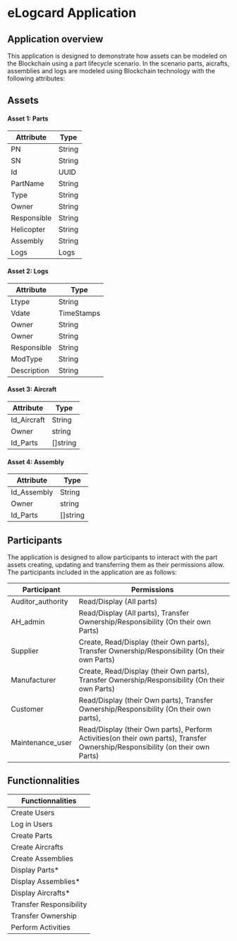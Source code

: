 # eLogcard Application 

## Application overview ##

This application is designed to demonstrate how assets can be modeled on the Blockchain using a part lifecycle scenario. 
In the scenario parts, aicrafts, assemblies and logs  are modeled using Blockchain technology with the following attributes:

## Assets 

#### Asset 1: Parts 

| Attribute       | Type                   |   
| --------------- | ---------------------- |   
| PN           	  | String  			   |    
| SN              | String                 |
| Id              | UUID                   |
| PartName        | String                 |
| Type            | String                 |
| Owner           | String                 |
| Responsible     | String                 |
| Helicopter      | String                 |
| Assembly        | String                 |
| Logs 			  | Logs                   |

#### Asset 2: Logs 

| Attribute       | Type                   |
| --------------- | ---------------------- |
| Ltype           | String  			   |
| Vdate           | TimeStamps             |
| Owner           | String                 |
| Owner        	  | String                 |
| Responsible     | String                 |
| ModType         | String                 |
| Description     | String                 |

#### Asset 3: Aircraft 

| Attribute       | Type                   |
| --------------- | ---------------------- |
| Id_Aircraft     | String  			   |
| Owner           | string                 |
| Id_Parts        | []string               |

#### Asset 4: Assembly 

| Attribute       | Type                   |
| --------------- | ---------------------- |
| Id_Assembly     | String  			   |
| Owner           | string                 |
| Id_Parts        | []string               |


## Participants 
 
The application is designed to allow participants to interact with the part assets creating, 
updating and transferring them as their permissions allow. The participants included in the application are as follows:

| Participant       | Permissions                                                                                                                   |
| ------------------| ------------------------------------------------------------------------------------------------------------------------------|
| Auditor_authority | Read/Display (All parts)                                				      						  				            |
| AH_admin		    | Read/Display (All parts), Transfer Ownership/Responsibility (On their own Parts)   				   				            |
| Supplier   	 	| Create, Read/Display (their Own parts), Transfer Ownership/Responsibility (On their own Parts)					            |
| Manufacturer   	| Create, Read/Display (their Own parts), Transfer Ownership/Responsibility (On their own Parts)        		                |
| Customer		    | Read/Display (their Own parts),  Transfer Ownership/Responsibility (On their own parts),               		                |
| Maintenance_user 	| Read/Display (their Own parts), Perform Activities(on their own parts), Transfer Ownership/Responsibility (on their own Parts)|


## Functionnalities 

| Functionnalities        |
| ------------------|
| Create Users | 
| Log in Users		    | 
| Create Parts   	 	| 
| Create Aircrafts   	| 
| Create Assemblies		    | 
| Display Parts*	| 
| Display Assemblies*	| 
| Display Aircrafts*	| 
| Transfer Responsibility	| 
| Transfer Ownership	| 
| Perform Activities 	| 








